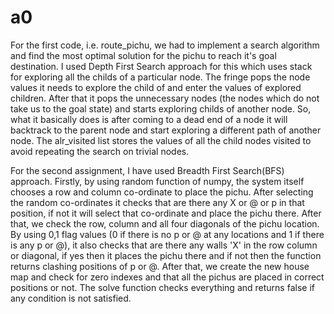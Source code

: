 # a0
For the first code, i.e. route_pichu,  we had to implement a search algorithm and find the most optimal solution for the pichu to reach it's goal destination.
I used Depth First Search approach for this which uses stack for exploring all the childs of a particular node. 
The fringe pops the node values it needs to explore the child of and enter the values of explored children. 
After that it pops the unnecessary nodes (the nodes which do not take us to the goal state) and starts exploring childs of another node. 
So, what it basically does is after coming to a dead end of a node it will backtrack to the parent node and start exploring a different path of another node.
The alr_visited list stores the values of all the child nodes visited to avoid repeating the search on trivial nodes. 


For the second assignment, I have used Breadth First Search(BFS) approach. 
Firstly, by using random function of numpy, the system itself chooses a row and column co-ordinate to place the pichu. 
After selecting the random co-ordinates it checks that are there any X or @ or p in that position, if not it will select that co-ordinate and place the pichu there. 
After that, we check the row, column and all four diagonals of the pichu location. 
By using 0,1 flag values (0 if there is no p or @ at any locations and 1 if there is any p or @), it also checks that are there any walls 'X' in the row column or diagonal, if yes then it places the pichu there and if not then the function returns clashing positions of p or @. 
After that, we create the new house map and check for zero indexes and that all the pichus are placed in correct positions or not.
The solve function checks everything and returns false if any condition is not satisfied. 